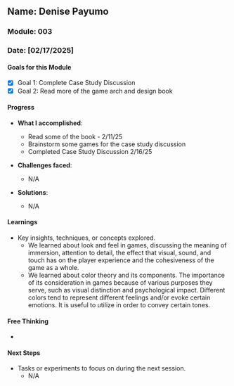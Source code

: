 ## Name: Denise Payumo
### Module: 003

<!-- Repeat the below as needed-->
### Date: [02/17/2025]

#### Goals for this Module
- [x] Goal 1: Complete Case Study Discussion
- [X] Goal 2: Read more of the game arch and design book

#### Progress
- **What I accomplished**:
  - Read some of the book - 2/11/25
  - Brainstorm some games for the case study discussion
  - Completed Case Study Discussion 2/16/25

   <!--Your entry here or N/A if not applicable for this entry-->
- **Challenges faced**:
  - N/A   

     <!--Your entry here or N/A if not applicable for this entry-->
- **Solutions**:
  - N/A
     <!--Your entry here or N/A if not applicable for this entry-->

#### Learnings
- Key insights, techniques, or concepts explored.
  - We learned about look and feel in games, discussing the meaning of immersion, attention to detail, the effect that visual, sound, and touch has on the player experience and the cohesiveness of the game as a whole.
  - We learned about color theory and its components. The importance of its consideration in games because of various purposes they serve, such as visual distinction and psychological impact. Different colors tend to represent different feelings and/or evoke certain emotions. It is useful to utilize in order to convey certain tones.

#### Free Thinking
  - 
  <!--Your entry here or N/A if not applicable for this entry-->

#### Next Steps
- Tasks or experiments to focus on during the next session.
   <!--Your entry here or N/A if not applicable for this entry-->
  - N/A
